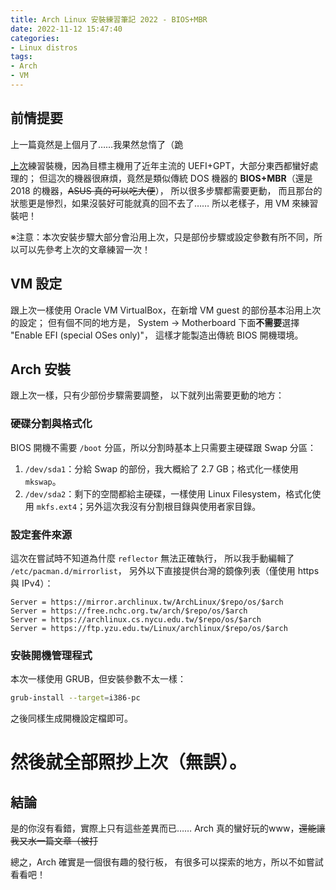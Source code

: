 ```yaml
---
title: Arch Linux 安裝練習筆記 2022 - BIOS+MBR 
date: 2022-11-12 15:47:40
categories:
- Linux distros
tags:
- Arch
- VM
---
```

## 前情提要
上一篇竟然是上個月了……我果然怠惰了（跪

[上次](./2022-10-arch-install.md)練習裝機，因為目標主機用了近年主流的 UEFI+GPT，大部分東西都蠻好處理的；
但這次的機器很麻煩，竟然是類似傳統 DOS 機器的 **BIOS+MBR**（還是 2018 的機器，~~ASUS 真的可以吃大便~~），
所以很多步驟都需要更動，
而且那台的狀態更是慘烈，如果沒裝好可能就真的回不去了……
所以老樣子，用 VM 來練習裝吧！

※注意：本次安裝步驟大部分會沿用上次，只是部份步驟或設定參數有所不同，所以可以先參考上次的文章練習一次！

## VM 設定
跟上次一樣使用 Oracle VM VirtualBox，在新增 VM guest 的部份基本沿用上次的設定；
但有個不同的地方是，
System -> Motherboard 下面**不需要**選擇 "Enable EFI (special OSes only)"，
這樣才能製造出傳統 BIOS 開機環境。

## Arch 安裝
跟上次一樣，只有少部份步驟需要調整，
以下就列出需要更動的地方：

### 硬碟分割與格式化
BIOS 開機不需要 `/boot` 分區，所以分割時基本上只需要主硬碟跟 Swap 分區：
1. `/dev/sda1`：分給 Swap 的部份，我大概給了 2.7 GB；格式化一樣使用 `mkswap`。
2. `/dev/sda2`：剩下的空間都給主硬碟，一樣使用 Linux Filesystem，格式化使用 `mkfs.ext4`；另外這次我沒有分割根目錄與使用者家目錄。

### 設定套件來源
這次在嘗試時不知道為什麼 `reflector` 無法正確執行，
所以我手動編輯了 `/etc/pacman.d/mirrorlist`，
另外以下直接提供台灣的鏡像列表（僅使用 https 與 IPv4）：
```
Server = https://mirror.archlinux.tw/ArchLinux/$repo/os/$arch
Server = https://free.nchc.org.tw/arch/$repo/os/$arch
Server = https://archlinux.cs.nycu.edu.tw/$repo/os/$arch
Server = https://ftp.yzu.edu.tw/Linux/archlinux/$repo/os/$arch
```

### 安裝開機管理程式
本次一樣使用 GRUB，但安裝參數不太一樣：
```sh
grub-install --target=i386-pc
```
之後同樣生成開機設定檔即可。

# 然後就全部照抄上次（無誤）。

## 結論
是的你沒有看錯，實際上只有這些差異而已……
Arch 真的蠻好玩的www，~~還能讓我又水一篇文章（被打~~

總之，Arch 確實是一個很有趣的發行板，
有很多可以探索的地方，所以不如嘗試看看吧！